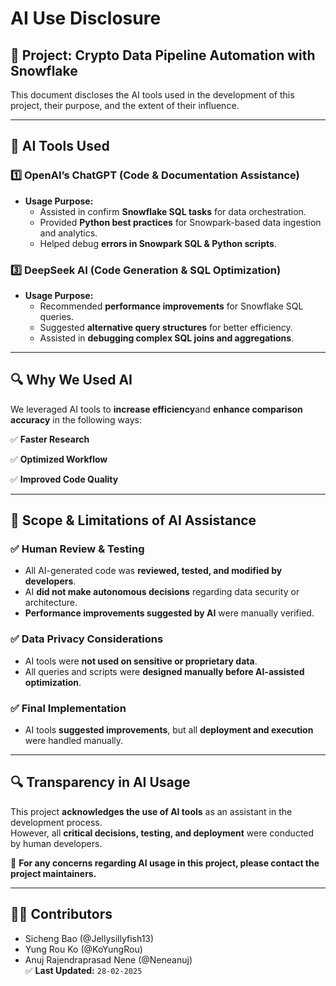 # AI Use Disclosure

## 📌 Project: **Crypto Data Pipeline Automation with Snowflake**
This document discloses the AI tools used in the development of this project, their purpose, and the extent of their influence.

---

## **🚀 AI Tools Used**
### **1️⃣ OpenAI’s ChatGPT (Code & Documentation Assistance)**
- **Usage Purpose:**
  - Assisted in confirm **Snowflake SQL tasks** for data orchestration.
  - Provided **Python best practices** for Snowpark-based data ingestion and analytics.
  - Helped debug **errors in Snowpark SQL & Python scripts**.


### **3️⃣ DeepSeek AI (Code Generation & SQL Optimization)**
- **Usage Purpose:**
  - Recommended **performance improvements** for Snowflake SQL queries.
  - Suggested **alternative query structures** for better efficiency.
  - Assisted in **debugging complex SQL joins and aggregations**.

---

## **🔍 Why We Used AI**
We leveraged AI tools to **increase efficiency**and **enhance comparison accuracy** in the following ways:

✅ **Faster Research**

✅ **Optimized Workflow** 

✅ **Improved Code Quality** 

---

## **📌 Scope & Limitations of AI Assistance**
### **✅ Human Review & Testing**
- All AI-generated code was **reviewed, tested, and modified by developers**.
- AI **did not make autonomous decisions** regarding data security or architecture.
- **Performance improvements suggested by AI** were manually verified.

### **✅ Data Privacy Considerations**
- AI tools were **not used on sensitive or proprietary data**.
- All queries and scripts were **designed manually before AI-assisted optimization**.

### **✅ Final Implementation**
- AI tools **suggested improvements**, but all **deployment and execution** were handled manually.

---

## **🔍 Transparency in AI Usage**
This project **acknowledges the use of AI tools** as an assistant in the development process.  
However, all **critical decisions, testing, and deployment** were conducted by human developers.

📌 **For any concerns regarding AI usage in this project, please contact the project maintainers.**

---

## **👨‍💻 Contributors**
* Sicheng Bao (@Jellysillyfish13)
* Yung Rou Ko (@KoYungRou)
* Anuj Rajendraprasad Nene (@Neneanuj)  
✅ **Last Updated:** `28-02-2025`
